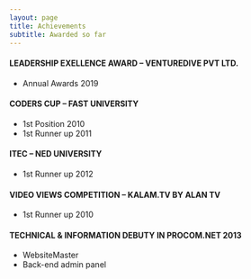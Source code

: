 ```yaml
---
layout: page
title: Achievements
subtitle: Awarded so far
---
```


#### LEADERSHIP EXELLENCE AWARD – VENTUREDIVE PVT LTD.
- Annual Awards 2019

#### CODERS CUP – FAST UNIVERSITY
- 1st Position 2010
- 1st Runner up 2011

#### ITEC – NED UNIVERSITY
- 1st Runner up 2012

#### VIDEO VIEWS COMPETITION – KALAM.TV BY ALAN TV
- 1st Runner up 2010

#### TECHNICAL & INFORMATION DEBUTY IN PROCOM.NET 2013
- WebsiteMaster
- Back-end admin panel

